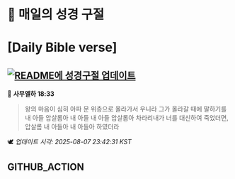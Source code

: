 # 🙏 매일의 성경 구절
# [Daily Bible verse]
## [![README에 성경구절 업데이트](https://github.com/DONGSUKA/first_test/actions/workflows/update-readme-bible.yml/badge.svg)](https://github.com/DONGSUKA/first_test/actions/workflows/update-readme-bible.yml)
<!-- START_BIBLE_VERSE -->
📖 **사무엘하 18:33**
> 왕의 마음이 심히 아파 문 위층으로 올라가서 우니라 그가 올라갈 때에 말하기를 내 아들 압살롬아 내 아들 내 아들 압살롬아 차라리내가 너를 대신하여 죽었더면, 압살롬 내 아들아 내 아들아 하였더라

🕊️ _업데이트 시각: 2025-08-07 23:42:31 KST_
  <!-- END_BIBLE_VERSE -->
## GITHUB_ACTION
